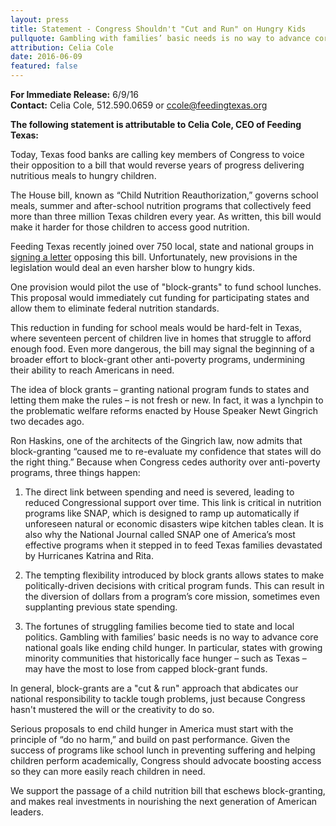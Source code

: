 ```yaml
---
layout: press
title: Statement - Congress Shouldn't "Cut and Run" on Hungry Kids
pullquote: Gambling with families’ basic needs is no way to advance core national goals like ending child hunger.
attribution: Celia Cole
date: 2016-06-09
featured: false
---  
```

**For Immediate Release:** 6/9/16    
**Contact:** Celia Cole, 512.590.0659 or ccole@feedingtexas.org

**The following statement is attributable to Celia Cole, CEO of Feeding Texas:**
 
Today, Texas food banks are calling key members of Congress to voice their opposition to a bill that would reverse years of progress delivering nutritious meals to hungry children. 
 
The House bill, known as “Child Nutrition Reauthorization,” governs school meals, summer and after-school nutrition programs that collectively feed more than three million Texas children every year. As written, this bill would make it harder for those children to access good nutrition. 
 
Feeding Texas recently joined over 750 local, state and national groups in [signing a letter](http://frac.org/pdf/house-cn-bill-opposition-letter-may-2016.pdf) opposing this bill. Unfortunately, new provisions in the legislation would deal an even harsher blow to hungry kids.
 
One provision would pilot the use of "block-grants" to fund school lunches. This proposal would immediately cut funding for participating states and allow them to eliminate federal nutrition standards.
 
This reduction in funding for school meals would be hard-felt in Texas, where seventeen percent of children live in homes that struggle to afford enough food. Even more dangerous, the bill may signal the beginning of a broader effort to block-grant other anti-poverty programs, undermining their ability to reach Americans in need. 
 
The idea of block grants – granting national program funds to states and letting them make the rules – is not fresh or new. In fact, it was a lynchpin to the problematic welfare reforms enacted by House Speaker Newt Gingrich two decades ago.
 
Ron Haskins, one of the architects of the Gingrich law, now admits that block-granting “caused me to re-evaluate my confidence that states will do the right thing.” Because when Congress cedes authority over anti-poverty programs, three things happen:
 
1) The direct link between spending and need is severed, leading to reduced Congressional support over time. This link is critical in nutrition programs like SNAP, which is designed to ramp up automatically if unforeseen natural or economic disasters wipe kitchen tables clean. It is also why the National Journal called SNAP one of America’s most effective programs when it stepped in to feed Texas families devastated by Hurricanes Katrina and Rita.
 
2) The tempting flexibility introduced by block grants allows states to make politically-driven decisions with critical program funds. This can result in the diversion of dollars from a program’s core mission, sometimes even supplanting previous state spending.
 
3) The fortunes of struggling families become tied to state and local politics. Gambling with families’ basic needs is no way to advance core national goals like ending child hunger. In particular, states with growing minority communities that historically face hunger – such as Texas – may have the most to lose from capped block-grant funds.
 
In general, block-grants are a "cut & run" approach that abdicates our national responsibility to tackle tough problems, just because Congress hasn't mustered the will or the creativity to do so. 
 
Serious proposals to end child hunger in America must start with the principle of “do no harm,” and build on past performance. Given the success of programs like school lunch in preventing suffering and helping children perform academically, Congress should advocate boosting access so they can more easily reach children in need. 
 
We support the passage of a child nutrition bill that eschews block-granting, and makes real investments in nourishing the next generation of American leaders.
